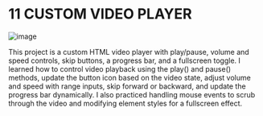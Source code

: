 ﻿# 11 CUSTOM  VIDEO PLAYER

![image](https://github.com/user-attachments/assets/29c47533-b899-4037-9d2d-b05f480f4ae8)

This project is a custom HTML video player with play/pause, volume and speed controls, skip buttons, a progress bar, and a fullscreen toggle. I learned how to control video playback using the play() and pause() methods, update the button icon based on the video state, adjust volume and speed with range inputs, skip forward or backward, and update the progress bar dynamically. I also practiced handling mouse events to scrub through the video and modifying element styles for a fullscreen effect.
